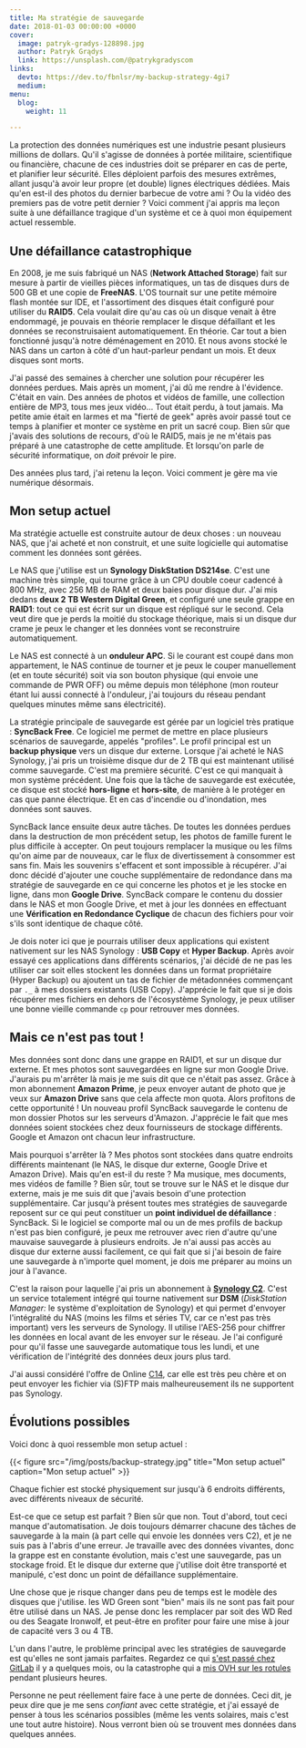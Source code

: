 ```yaml
---
title: Ma stratégie de sauvegarde
date: 2018-01-03 00:00:00 +0000
cover:
  image: patryk-gradys-128898.jpg
  author: Patryk Grądys
  link: https://unsplash.com/@patrykgradyscom
links:
  devto: https://dev.to/fbnlsr/my-backup-strategy-4gi7
  medium: 
menu:
  blog:
    weight: 11

---
```

La protection des données numériques est une industrie pesant plusieurs millions de dollars. Qu'il s'agisse de données à portée militaire, scientifique ou financière, chacune de ces industries doit se préparer en cas de perte, et planifier leur sécurité. Elles déploient parfois des mesures extrêmes, allant jusqu'à avoir leur propre (et double) lignes électriques dédiées. Mais qu'en est-il des photos du dernier barbecue de votre ami ? Ou la vidéo des premiers pas de votre petit dernier ? Voici comment j'ai appris ma leçon suite à une défaillance tragique d'un système et ce à quoi mon équipement actuel ressemble.

## Une défaillance catastrophique

En 2008, je me suis fabriqué un NAS (**Network Attached Storage**) fait sur mesure à partir de vieilles pièces informatiques, un tas de disques durs de 500 GB et une copie de **FreeNAS**. L'OS tournait sur une petite mémoire flash montée sur IDE, et l'assortiment des disques était configuré pour utiliser du **RAID5**. Cela voulait dire qu'au cas où un disque venait à être endommagé, je pouvais en théorie remplacer le disque défaillant et les données se reconstruisaient automatiquement. En théorie. Car tout a bien fonctionné jusqu'à notre déménagement en 2010. Et nous avons stocké le NAS dans un carton à côté d'un haut-parleur pendant un mois. Et deux disques sont morts.

J'ai passé des semaines à chercher une solution pour récupérer les données perdues. Mais après un moment, j'ai dû me rendre à l'évidence. C'était en vain. Des années de photos et vidéos de famille, une collection entière de MP3, tous mes jeux vidéo... Tout était perdu, à tout jamais. Ma petite amie était en larmes et ma "fierté de geek" après avoir passé tout ce temps à planifier et monter ce système en prit un sacré coup. Bien sûr que j'avais des solutions de recours, d'où le RAID5, mais je ne m'étais pas préparé à une catastrophe de cette amplitude. Et lorsqu'on parle de sécurité informatique, on *doit* prévoir le pire.

Des années plus tard, j'ai retenu la leçon. Voici comment je gère ma vie numérique désormais.

## Mon setup actuel

Ma stratégie actuelle est construite autour de deux choses : un nouveau NAS, que j'ai acheté et non construit, et une suite logicielle qui automatise comment les données sont gérées.

Le NAS que j'utilise est un **Synology DiskStation DS214se**. C'est une machine très simple, qui tourne grâce à un CPU double coeur cadencé à 800 MHz, avec 256 MB de RAM et deux baies pour disque dur. J'ai mis dedans **deux 2 TB Western Digital Green**, et configuré une seule grappe en **RAID1**: tout ce qui est écrit sur un disque est répliqué sur le second. Cela veut dire que je perds la moitié du stockage théorique, mais si un disque dur crame je peux le changer et les données vont se reconstruire automatiquement.

Le NAS est connecté à un **onduleur APC**. Si le courant est coupé dans mon appartement, le NAS continue de tourner et je peux le couper manuellement (et en toute sécurité) soit via son bouton physique (qui envoie une commande de PWR OFF) ou même depuis mon téléphone (mon routeur étant lui aussi connecté à l'onduleur, j'ai toujours du réseau pendant quelques minutes même sans électricité).

La stratégie principale de sauvegarde est gérée par un logiciel très pratique : **SyncBack Free**. Ce logiciel me permet de mettre en place plusieurs scénarios de sauvegarde, appelés "profiles". Le profil principal est un **backup physique** vers un disque dur externe. Lorsque j'ai acheté le NAS Synology, j'ai pris un troisième disque dur de 2 TB qui est maintenant utilisé comme sauvegarde. C'est ma première sécurité. C'est ce qui manquait à mon système précédent. Une fois que la tâche de sauvegarde est exécutée, ce disque est stocké **hors-ligne** et **hors-site**, de manière à le protéger en cas que panne électrique. Et en cas d'incendie ou d'inondation, mes données sont sauves.

SyncBack lance ensuite deux autre tâches. De toutes les données perdues dans la destruction de mon précédent setup, les photos de famille furent le plus difficile à accepter. On peut toujours remplacer la musique ou les films qu'on aime par de nouveaux, car le flux de divertissement à consommer est sans fin. Mais les souvenirs s'effacent et sont impossible à récupérer. J'ai donc décidé d'ajouter une couche supplémentaire de redondance dans ma stratégie de sauvegarde en ce qui concerne les photos et je les stocke en ligne, dans mon **Google Drive**. SyncBack compare le contenu du dossier dans le NAS et mon Google Drive, et met à jour les données en effectuant une **Vérification en Redondance Cyclique** de chacun des fichiers pour voir s'ils sont identique de chaque côté.

Je dois noter ici que je pourrais utiliser deux applications qui existent nativement sur les NAS Synology : **USB Copy** et **Hyper Backup**. Après avoir essayé ces applications dans différents scénarios, j'ai décidé de ne pas les utiliser car soit elles stockent les données dans un format propriétaire (Hyper Backup) ou ajoutent un tas de fichier de métadonnées commençant par `._` à mes dossiers existants (USB Copy). J'apprécie le fait que si je dois récupérer mes fichiers en dehors de l'écosystème Synology, je peux utiliser une bonne vieille commande `cp` pour retrouver mes données.

## Mais ce n'est pas tout !

Mes données sont donc dans une grappe en RAID1, et sur un disque dur externe. Et mes photos sont sauvegardées en ligne sur mon Google Drive. J'aurais pu m'arrêter là mais je me suis dit que ce n'était pas assez. Grâce à mon abonnement **Amazon Prime**, je peux envoyer autant de photo que je veux sur **Amazon Drive** sans que cela affecte mon quota. Alors profitons de cette opportunité ! Un nouveau profil SyncBack sauvegarde le contenu de mon dossier Photos sur les serveurs d'Amazon. J'apprécie le fait que mes données soient stockées chez deux fournisseurs de stockage différents. Google et Amazon ont chacun leur infrastructure.

Mais pourquoi s'arrêter là ? Mes photos sont stockées dans quatre endroits différents maintenant (le NAS, le disque dur externe, Google Drive et Amazon Drive). Mais qu'en est-il du reste ? Ma musique, mes documents, mes vidéos de famille ? Bien sûr, tout se trouve sur le NAS et le disque dur externe, mais je me suis dit que j'avais besoin d'une protection supplémentaire. Car jusqu'à présent toutes mes stratégies de sauvegarde reposent sur ce qui peut constituer un **point individuel de défaillance** : SyncBack. Si le logiciel se comporte mal ou un de mes profils de backup n'est pas bien configuré, je peux me retrouver avec rien d'autre qu'une mauvaise sauvegarde à plusieurs endroits. Je n'ai aussi pas accès au disque dur externe aussi facilement, ce qui fait que si j'ai besoin de faire une sauvegarde à n'importe quel moment, je dois me préparer au moins un jour à l'avance.

C'est la raison pour laquelle j'ai pris un abonnement à **[Synology C2](https://c2.synology.com/en-us)**. C'est un service totalement intégré qui tourne nativement sur **DSM** (*DiskStation Manager:* le système d'exploitation de Synology) et qui permet d'envoyer l'intégralité du NAS (moins les films et séries TV, car ce n'est pas très important) vers les serveurs de Synology. Il utilise l'AES-256 pour chiffrer les données en local avant de les envoyer sur le réseau. Je l'ai configuré pour qu'il fasse une sauvegarde automatique tous les lundi, et une vérification de l'intégrité des données deux jours plus tard.

J'ai aussi considéré l'offre de Online [C14](https://www.online.net/en/c14), car elle est très peu chère et on peut envoyer les fichier via (S)FTP mais malheureusement ils ne supportent pas Synology.

## Évolutions possibles

Voici donc à quoi ressemble mon setup actuel :

{{< figure src="/img/posts/backup-strategy.jpg" title="Mon setup actuel" caption="Mon setup actuel" >}}

Chaque fichier est stocké physiquement sur jusqu'à 6 endroits différents, avec différents niveaux de sécurité.

Est-ce que ce setup est parfait ? Bien sûr que non. Tout d'abord, tout ceci manque d'automatisation. Je dois toujours démarrer chacune des tâches de sauvegarde à la main (à part celle qui envoie les données vers C2), et je ne suis pas à l'abris d'une erreur. Je travaille avec des données vivantes, donc la grappe est en constante évolution, mais c'est une sauvegarde, pas un stockage froid. Et le disque dur externe que j'utilise doit être transporté et manipulé, c'est donc un point de défaillance supplémentaire.

Une chose que je risque changer dans peu de temps est le modèle des disques que j'utilise. les WD Green sont "bien" mais ils ne sont pas fait pour être utilisé dans un NAS. Je pense donc les remplacer par soit des WD Red ou des Seagate Ironwolf, et peut-être en profiter pour faire une mise à jour de capacité vers 3 ou 4 TB.

L'un dans l'autre, le problème principal avec les stratégies de sauvegarde est qu'elles ne sont jamais parfaites. Regardez ce qui [s'est passé chez GitLab](https://techcrunch.com/2017/02/01/gitlab-suffers-major-backup-failure-after-data-deletion-incident/) il y a quelques mois, ou la catastrophe qui a [mis OVH sur les rotules](https://www.theregister.co.uk/2017/07/13/watercooling_leak_killed_vnx_array/) pendant plusieurs heures.

Personne ne peut réellement faire face à une perte de données. Ceci dit, je peux dire que je me sens *confiant* avec cette stratégie, et j'ai essayé de penser à tous les scénarios possibles (même les vents solaires, mais c'est une tout autre histoire). Nous verront bien où se trouvent mes données dans quelques années.
